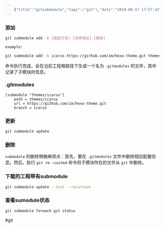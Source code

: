 ```yaml
---
    {"title":"gitsubmodule","tags":["git"],"date":"2019-06-17 17:57:43","categories":["git"],"cover":"https://cdn.jsdelivr.net/gh/im/oss@master/gallery/22.svg","thumbnail":"https://cdn.jsdelivr.net/gh/im/oss@master/gallery/22.svg"}
---
```

    
### 添加

```bash
git submodule add -b [指定分支] [仓库地址] [路径]

example:

git submodule add -b icarus https://github.com/im/hexo-theme.git themes/icarus
```

命令执行完成，会在当前工程根路径下生成一个名为 `.gitmodules` 的文件，其中记录了子模块的信息。

### .gitmodules

```
[submodule "themes/icarus"]
    path = themes/icarus
    url = https://github.com/im/hexo-theme.git
    branch = icarus
```
<!--more-->
### 更新

```bash
git submodule update
```

### 删除

`submodule` 的删除稍微麻烦点：首先，要在 `.gitmodules` 文件中删除相应配置信息。然后，执行 `git rm –cached` 命令将子模块所在的文件从 `git` 中删除。


### 下载的工程带有submodule

```bash
git submodule update --init --recursive
```

### 查看sumodule状态

```bash
git submodule foreach git status
```


#git